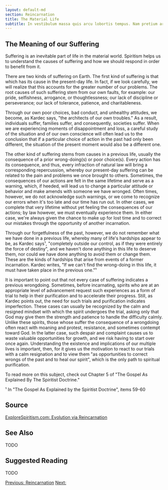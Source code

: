```yaml
---
layout: default-md
section: Reincarnation
title: The Material Life
subtitle: In vestibulum massa quis arcu lobortis tempus. Nam pretium arcu in odio vulputate luctus.
---
```


## The Meaning of our Suffering
	     	

Suffering is an inevitable part of life in the material world.  Spiritism helps us to understand the causes of suffering and how we should respond in order to benefit from it.

There are two kinds of suffering on Earth.  The first kind of suffering is that which has its cause in the present-day life.  In fact, if we look carefully, we will realize that this accounts for the greater number of our problems.  The root causes of such suffering stem from our own faults, for example: our pride, selfishness, arrogance, or thoughtlessness;  our lack of discipline or perseverance; our lack of tolerance, patience, and charitableness. 

Through our own poor choices, bad conduct, and unhealthy attitudes, we become, as Kardec says, "the architects of our own troubles."  As a result, individuals suffer, families suffer, and consequently, societies suffer.  When we are experiencing moments of disappointment and loss, a careful study of the situation and of our own conscience will often lead us to the conclusion that if a particular choice of action in the past had only been different, the situation of the present moment would also be a different one. 

The other kind of suffering stems from causes in a previous life, usually the consequence of a prior wrong-doing(s) or poor choice(s).  Every action has its consequence, and thus, every infraction of natural law will bring a corresponding repercussion, whereby our present-day suffering can be related to the pain and problems we once brought to others.   Sometimes, the consequences of our actions are felt in the same lifetime and serve as a warning, which, if heeded, will lead us to change a particular attitude or behavior and make amends with someone we have wronged.  Often times, however, we do not acknowledge such warnings, or we come to recognize our errors when it's too late and our time has run out.  In other cases, we complete that very lifetime without yet feeling the consequences of our actions; by law however, we must eventually experience them.  In either case, we're always given the chance to make up for lost time and to correct our mistakes through the opportunity of another incarnation.  

Through our forgetfulness of the past, however, we do not remember what we have done in a previous life, whereby many of life's hardships appear to be, as Kardec says¹, "completely outside our control, as if they were entirely the force of destiny", and we haven't done anything in this life to deserve them, nor could we have done anything to avoid them or change them. These are the kinds of hardships that arise from events of a former incarnation.  Kardec writes, "If we can't find the wrong-doing in this life, it must have taken place in the previous one."¹

It is important to point out that not every case of suffering indicates a previous wrongdoing.  Sometimes, before incarnating, spirits who are at an appropriate level of advancement request such experiences as a form of trial to help in their purification and to accelerate their progress. Still, as Kardec points out, the need for such trials and purification indicates imperfection.  These cases can usually be recognized by the calm and resigned mindset with which the spirit undergoes the trial, asking only that God may give them the strength and patience to handle the difficulty calmly.  Unlike these spirits, those whose suffer the consequence of a wrongdoing often react with moaning and protest, resistance, and sometimes contempt toward God.  In the latter case, such despair and complaint causes us to waste valuable opportunities for growth, and we risk having to start over once again.  Understanding the existence and implications of our multiple lives is important, then, for it gives us the motivation to react to our trials with a calm resignation and to view them "as opportunities to correct wrongs of the past and to heal our spirit", which is the only path to spiritual purification.

To read more on this subject, check out Chapter 5 of  "The Gospel As Explained By The Spiritist Doctrine."

¹ In "The Gospel As Explained by the Spiritist Doctrine", items 59-60


## Source
[ExploreSpiritism.com: Evolution via Reincarnation](http://file://www.explorespiritism.com/Philosophy_Reincarnation_Planningandbirth_Intro.htm)



## See Also
TODO


## Suggested Reading
TODO




<a href="" class="button special">Previous: </a>
<a href="../" class="button special">Reincarnation</a>
<a href="" class="button">Next: </a>
